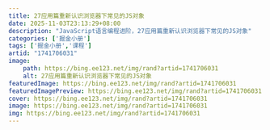 ```yaml
---
title: 27应用篇重新认识浏览器下常见的JS对象
date: 2025-11-03T23:13:29+08:00
description: "JavaScript语言编程进阶，27应用篇重新认识浏览器下常见的JS对象"
categories: ['掘金小册']
tags: ['掘金小册','课程']
artid: "1741706031"
image:
    path: https://bing.ee123.net/img/rand?artid=1741706031
    alt: 27应用篇重新认识浏览器下常见的JS对象
featuredImage: https://bing.ee123.net/img/rand?artid=1741706031
featuredImagePreview: https://bing.ee123.net/img/rand?artid=1741706031
cover: https://bing.ee123.net/img/rand?artid=1741706031
image: https://bing.ee123.net/img/rand?artid=1741706031
img: https://bing.ee123.net/img/rand?artid=1741706031
---
```


